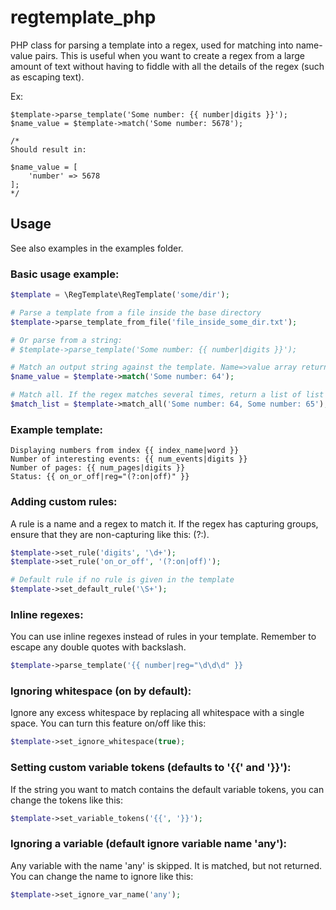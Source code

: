 # regtemplate_php
PHP class for parsing a template into a regex, used for matching into name-value pairs.
This is useful when you want to create a regex from a large amount of text without having
to fiddle with all the details of the regex (such as escaping text).

Ex:
````
$template->parse_template('Some number: {{ number|digits }}');
$name_value = $template->match('Some number: 5678');

/*
Should result in:

$name_value = [
    'number' => 5678
];
*/
````

## Usage

See also examples in the examples folder.

### Basic usage example:
````php
$template = \RegTemplate\RegTemplate('some/dir');

# Parse a template from a file inside the base directory
$template->parse_template_from_file('file_inside_some_dir.txt');

# Or parse from a string:
# $template->parse_template('Some number: {{ number|digits }}');

# Match an output string against the template. Name=>value array returned.
$name_value = $template->match('Some number: 64');

# Match all. If the regex matches several times, return a list of list of name=>value arrays:
$match_list = $template->match_all('Some number: 64, Some number: 65');
````

### Example template:
````
Displaying numbers from index {{ index_name|word }}
Number of interesting events: {{ num_events|digits }}
Number of pages: {{ num_pages|digits }}
Status: {{ on_or_off|reg="(?:on|off)" }}
````

### Adding custom rules:

A rule is a name and a regex to match it.
If the regex has capturing groups, ensure that they are non-capturing like this: (?:).

````php
$template->set_rule('digits', '\d+');
$template->set_rule('on_or_off', '(?:on|off)');

# Default rule if no rule is given in the template
$template->set_default_rule('\S+');
````

### Inline regexes:

You can use inline regexes instead of rules in your template.
Remember to escape any double quotes with backslash.

````php
$template->parse_template('{{ number|reg="\d\d\d" }}
````

### Ignoring whitespace (on by default):

Ignore any excess whitespace by replacing all whitespace with a single space.
You can turn this feature on/off like this:

````php
$template->set_ignore_whitespace(true);
````

### Setting custom variable tokens (defaults to '{{' and '}}'):

If the string you want to match contains the default variable tokens,
you can change the tokens like this:

````php
$template->set_variable_tokens('{{', '}}');
````

### Ignoring a variable (default ignore variable name 'any'):

Any variable with the name 'any' is skipped. It is matched, but not returned.
You can change the name to ignore like this:

````php
$template->set_ignore_var_name('any');
````